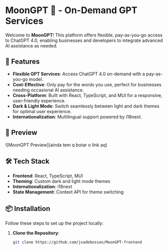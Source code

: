 # MoonGPT 🌙 - On-Demand GPT Services

Welcome to **MoonGPT**! This platform offers flexible, pay-as-you-go access to ChatGPT 4.0, enabling businesses and developers to integrate advanced AI assistance as needed.

## 🚀 Features

- **Flexible GPT Services**: Access ChatGPT 4.0 on-demand with a pay-as-you-go model.
- **Cost-Effective**: Only pay for the words you use, perfect for businesses needing occasional AI assistance.
- **Cross-Platform**: Built with React, TypeScript, and MUI for a responsive, user-friendly experience.
- **Dark & Light Mode**: Switch seamlessly between light and dark themes for optimal user experience.
- **Internationalization**: Multilingual support powered by i18next.

## 📸 Preview

![MoonGPT Preview](ainda tem q botar o link aq)

## 🛠️ Tech Stack

- **Frontend**: React, TypeScript, MUI
- **Theming**: Custom dark and light mode themes
- **Internationalization**: i18next
- **State Management**: Context API for theme switching

## 📦 Installation

Follow these steps to set up the project locally:

1. **Clone the Repository**:
   ```bash
   git clone https://github.com/jvadebossan/MoonGPT-frontend
   ```
